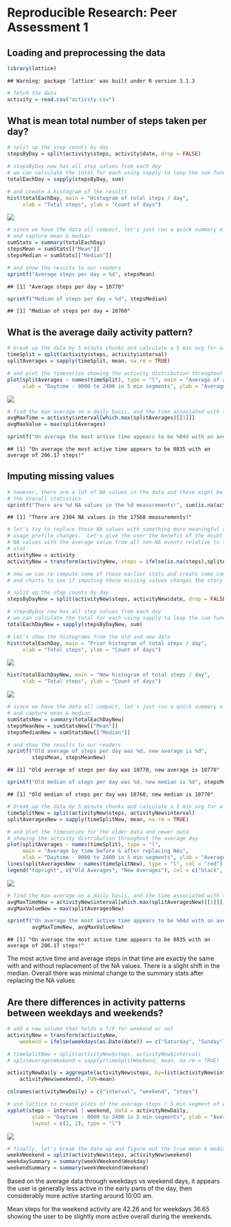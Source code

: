 # Reproducible Research: Peer Assessment 1


## Loading and preprocessing the data


```r
library(lattice)
```

```
## Warning: package 'lattice' was built under R version 3.1.3
```

```r
# fetch the data
activity = read.csv("activity.csv")
```

## What is mean total number of steps taken per day?


```r
# split up the step counts by day
stepsByDay = split(activity$steps, activity$date, drop = FALSE)

# stepsByDay now has all step values from each day
# we can calculate the total for each using sapply to loop the sum function
totalEachDay = sapply(stepsByDay, sum)

# and create a histogram of the results
hist(totalEachDay, main = "Histogram of total steps / day",
     xlab = "Total steps", ylab = "Count of days")
```

![](PA1_template_files/figure-html/unnamed-chunk-2-1.png) 

```r
# since we have the data all compact, let's just run a quick summary of the data
# and capture mean & median
sumStats = summary(totalEachDay)
stepsMean = sumStats[["Mean"]]
stepsMedian = sumStats[["Median"]]

# and show the results to our readers
sprintf("Average steps per day = %d", stepsMean)
```

```
## [1] "Average steps per day = 10770"
```

```r
sprintf("Median of steps per day = %d", stepsMedian)
```

```
## [1] "Median of steps per day = 10760"
```

## What is the average daily activity pattern?


```r
# break up the data by 5 minute chunks and calculate a 5 min avg for all days
timeSplit = split(activity$steps, activity$interval)
splitAverages = sapply(timeSplit, mean, na.rm = TRUE)

# and plot the timeseries showing the activity distribution throughout the average day
plot(splitAverages ~ names(timeSplit), type = "l", main = "Average of all days by time",
     xlab = "Daytime - 0000 to 2400 in 5 min segments", ylab = "Average steps")
```

![](PA1_template_files/figure-html/unnamed-chunk-3-1.png) 

```r
# find the max average on a daily basis, and the time associated with this max
avgMaxTime = activity$interval[which.max(splitAverages)[[1]]]
avgMaxValue = max(splitAverages)

sprintf("On average the most active time appears to be %04d with an average of %3.2f steps!", avgMaxTime, avgMaxValue)
```

```
## [1] "On average the most active time appears to be 0835 with an average of 206.17 steps!"
```

## Imputing missing values


```r
# however, there are a lot of NA values in the data and these might be messing with
# the overall statistics
sprintf("There are %d NA values in the %d measurements!", sum(is.na(activity$steps)), length(activity$steps))
```

```
## [1] "There are 2304 NA values in the 17568 measurements!"
```

```r
# let's try to replace those NA values with something more meaningful and see if the
# usage profile changes.  Let's give the user the benefit of the doubt and replace all
# NA values with the average value from all non-NA events relative to that same time
# slot
activityNew = activity
activityNew = transform(activityNew, steps = ifelse(is.na(steps),splitAverages,steps))

# new we can re-compute some of those earlier stats and create some comparison data
# and charts to see if imputing those missing values changes the story

# split up the step counts by day
stepsByDayNew = split(activityNew$steps, activityNew$date, drop = FALSE)

# stepsByDay now has all step values from each day
# we can calculate the total for each using sapply to loop the sum function
totalEachDayNew = sapply(stepsByDayNew, sum)

# Let's show the histograms from the old and new data
hist(totalEachDay, main = "Prior histogram of total steps / day",
     xlab = "Total steps", ylab = "Count of days")
```

![](PA1_template_files/figure-html/unnamed-chunk-4-1.png) 

```r
hist(totalEachDayNew, main = "New histogram of total steps / day",
     xlab = "Total steps", ylab = "Count of days")
```

![](PA1_template_files/figure-html/unnamed-chunk-4-2.png) 

```r
# since we have the data all compact, let's just run a quick summary of the data
# and capture mean & median
sumStatsNew = summary(totalEachDayNew)
stepsMeanNew = sumStatsNew[["Mean"]]
stepsMedianNew = sumStatsNew[["Median"]]

# and show the results to our readers
sprintf("Old average of steps per day was %d, new average is %d", 
        stepsMean, stepsMeanNew)
```

```
## [1] "Old average of steps per day was 10770, new average is 10770"
```

```r
sprintf("Old median of steps per day was %d, new median is %d", stepsMedian, stepsMedianNew)
```

```
## [1] "Old median of steps per day was 10760, new median is 10770"
```

```r
# break up the data by 5 minute chunks and calculate a 5 min avg for all days
timeSplitNew = split(activityNew$steps, activityNew$interval)
splitAveragesNew = sapply(timeSplitNew, mean, na.rm = TRUE)

# and plot the timeseries for the older data and newer data
# showing the activity distribution throughout the average day
plot(splitAverages ~ names(timeSplit), type = "l",
     main = "Average by time before & after replacing NAs",
     xlab = "Daytime - 0000 to 2400 in 5 min segments", ylab = "Average steps")
lines(splitAveragesNew ~ names(timeSplitNew), type = "l", col = "red")
legend("topright", c("Old Averages", "New Averages"), col = c("black", "red"), lty = 1)
```

![](PA1_template_files/figure-html/unnamed-chunk-4-3.png) 

```r
# find the max average on a daily basis, and the time associated with this max
avgMaxTimeNew = activityNew$interval[which.max(splitAveragesNew)[[1]]]
avgMaxValueNew = max(splitAveragesNew)

sprintf("On average the most active time appears to be %04d with an average of %3.2f steps!",
        avgMaxTimeNew, avgMaxValueNew)
```

```
## [1] "On average the most active time appears to be 0835 with an average of 206.17 steps!"
```

The most active time and average steps in that time are exactly the same with and without replacement of the NA values.  There is a slight shift in the median.  Overall there was minimal change to the summary stats after replacing the NA values

## Are there differences in activity patterns between weekdays and weekends?


```r
# add a new column that holds a T/F for weekend or not
activityNew = transform(activityNew, 
    weekend = ifelse(weekdays(as.Date(date)) == c("Saturday", "Sunday"), "Weekend", "Weekday"))

# timeSplitNew = split(activityNew$steps, activityNew$interval)
# splitAveragesWeekend = sapply(timeSplitWeekend, mean, na.rm = TRUE)

activityNewDaily = aggregate(activityNew$steps, by=list(activityNew$interval,
    activityNew$weekend), FUN=mean)

colnames(activityNewDaily) = c("interval", "weekend", "steps")

# use lattice to create plots of the average steps / 5 min segment of weekdays vs weekends
xyplot(steps ~ interval | weekend, data = activityNewDaily, 
        xlab = "Daytime - 0000 to 2400 in 5 min segments", ylab = "Average steps", 
        layout = c(1, 2), type = "l")
```

![](PA1_template_files/figure-html/unnamed-chunk-5-1.png) 

```r
# finally, let's break the data up and figure out the true mean & median
weekVWeekend = split(activityNew$steps, activityNew$weekend)
weekdaySummary = summary(weekVWeekend$Weekday)
weekendSummary = summary(weekVWeekend$Weekend)
```

Based on the average data through weekdays vs weekend days, it appears the user is generally less active in the early parts of the day, then considerably more active starting around 10:00 am.

Mean steps for the weekend activity are 42.26 and for weekdays 36.65 showing the user to be slightly more active overall during the weekends.

